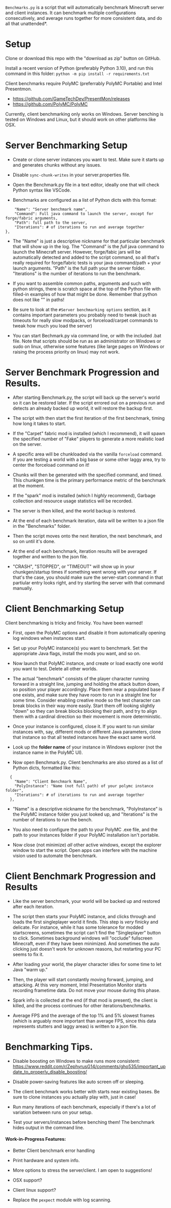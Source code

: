 

`Benchmarks.py` is a script that will automatically benchmark Minecraft server and client instances. It can benchmark multiple configurations consecutively, and average runs together for more consistent data, and do all that unattended*. 

# Setup

Clone or download this repo with the "download as zip" button on GitHub. 

Install a recent version of Python (preferably Python 3.10), and run this command in this folder: `python -m pip install -r requirements.txt`

Client benchmarks require PolyMC (preferrably PolyMC Portable) and Intel Presentmon. 
- https://github.com/GameTechDev/PresentMon/releases
- https://github.com/PolyMC/PolyMC

Currently, client benchmarking only works on Windows. Server benching is tested on Windows and Linux, but it should work on other platforms like OSX. 

# Server Benchmarking Setup

- Create or clone server instances you want to test. Make sure it starts up and generates chunks without any issues.

- Disable `sync-chunk-writes` in your server.properties file. 

- Open the Benchmark.py file in a text editor, ideally one that will check Python syntax like VSCode. 

- Benchmarks are configured as a list of Python dicts with this format:

```{
    "Name": "Server benchmark name", 
    "Command": Full java command to launch the server, except for forge/fabric arguments,
    "Path": full path to the server, 
    "Iterations": # of iterations to run and average together
},
```

- The "Name" is just a descriptive nickname for that particular benchmark that will show up in the log. The "Command" is the *full* java command to launch the Minecraft server. However, forge/fabic jars will be automatically detected and added to the script command, so all that's really required for forge/fabric tests is your java command/path + your launch arguments. "Path" is the full path your the server folder. "Iterations" is the number of iterations to run the benchmark.

- If you want to assemble common paths, arguments and such with python strings, there is scratch space at the top of the Python file with filled-in examples of how that might be done. Remember that python does not like "\" in paths! 

- Be sure to look at the `#Server benchmarking options` section, as it contains important parameters you probably need to tweak (such as timeouts for really slow modpacks, or forceload/carpet commands to tweak how much you load the server) 

- You can start Bechmark.py via command line, or with the included .bat file. Note that scripts should be run as an administrator on Windows or sudo on linux, otherwise some features (like large pages on Windows or raising the process priority on linux) may not work.

# Server Benchmark Progression and Results. 

- After starting Benchmark.py, the script will back up the server's world so it can be restored later. If the script errored out on a previous run and detects an already backed up world, it will restore the backup first.

- The script with then start the first iteration of the first benchmark, timing how long it takes to start.

- If the "Carpet" fabric mod is installed (which I recommend), it will spawn the specified number of "Fake" players to generate a more realistic load on the server. 

- A specific area will be chunkloaded via the vanilla `forceload` command. If you are testing a world with a big base or some other laggy area, try to center the forceload command on it!

- Chunks will then be generated with the specified command, and timed. This chunkgen time is the primary performance metric of the benchmark at the moment. 

- If the "spark" mod is installed (which I *highly* recommend), Garbage collection and resource usage statistics will be recorded. 

- The server is then killed, and the world backup is restored. 

- At the end of each benchmark iteration, data will be written to a json file in the "Benchmarks" folder.

- Then the script moves onto the next iteration, the next benchmark, and so on until it's done. 

- At the end of each benchmark, iteration results will be averaged together and written to the json file.  

- "CRASH", "STOPPED", or "TIMEOUT" will show up in your chunkgen/startup times if something went wrong with your server. If that's the case, you should make sure the server-start command in that partiular entry looks right, and try starting the server with that command manually. 

# Client Benchmarking Setup

Client benchmarking is tricky and finicky. You have been warned!

- First, open the PolyMC options and disable it from automatically opening log windows when instances start.

- Set up your PolyMC instance(s) you want to benchmark. Set the appropriate Java flags, install the mods you want, and so on. 

- Now launch that PolyMC instance, and create or load exactly one world you want to test. Delete all other worlds. 

- The actual "benchmark" consists of the player character running forward in a straight line, jumping and holding the attack button down, so position your player accordingly. Place them near a populated base if one exists, and make sure they have room to run in a straight line for some time. Consider enabling creative mode so the test character can break blocks in their way more easily. Start them off looking slightly "down" so they can break blocks blocking their path, and try to align them with a cardinal direction so their movement is more deterministic. 

- Once your instance is configured, close it. If you want to run similar instances with, say, different mods or different Java parameters, clone that instance so that all tested instances have the exact same world. 

- Look up the **folder name** of your instance in Windows explorer (not the instance name in the PolyMC UI). 

- Now open Benchmark.py. Client benchmarks are also stored as a list of Python dicts, formatted like this: 

```
  {
    "Name": "Client Benchmark Name", 
    "PolyInstance": "Name (not full path) of your polymc instance folder",
    "Iterations": # of iterations to run and average together
  },
```
- "Name" is a descriptive nickname for the benchmark, "PolyInstance" is the PolyMC instance folder you just looked up, and "Iterations" is the number of iterations to run the bench. 

- You also need to configure the path to your PolyMC .exe file, and the path to your instances folder if your PolyMC installation isn't portable. 

- Now close (not minimize) *all* other active windows, except the explorer window to start the script. Open apps can interfere with the machine vision used to automate the benchmark. 

# Client Benchmark Progression and Results

- Like the server benchmark, your world will be backed up and restored after each iteration. 

- The script then starts your PolyMC instance, and clicks through and loads the first singleplayer world it finds. This step is *very* finicky and delicate. For instance, while it has some tolerance for modded startscreens, sometimes the script can't find the "Singleplayer" button to click. Sometimes background windows will "occlude" fullscreen Minecraft, even if they have been minimized. And sometimes the auto clicking just doesn't work for unknown reasons, but restarting your PC seems to fix it.

- After loading your world, the player character idles for some time to let Java "warm up." 

- Then, the player will start constantly moving forward, jumping, and attacking. At this very moment, Intel Presentation Monitor starts recording frametime data. Do not move your mouse during this phase. 

- Spark info is collected at the end (if that mod is present), the client is killed, and the process continues for other iterations/benchmarks. 

- Average FPS and the average of the top 1% and 5% slowest frames (which is arguably more important than average FPS, since this data represents stutters and laggy areas) is written to a json file. 
 

# Benchmarking Tips.

- Disable boosting on Windows to make runs more consistent: https://www.reddit.com/r/ZephyrusG14/comments/gho535/important_update_to_properly_disable_boosting/

- Disable power-saving features like auto screen off or sleeping. 

- The client benchmark works better with starts near existing bases. Be sure to clone instances you actually play with, just in case!

- Run many iterations of each benchmark, especially if there's a lot of variation between runs on your setup.

- Test your servers/instances before benching them! The benchmark hides output in the command line.



#### Work-in-Progress Features:

- Better Client benchmark error handling 

- Print hardware and system info.

- More options to stress the server/client. I am open to suggestions!

- OSX support?

- Client linux support? 

- Replace the `pexpect` module with log scanning.